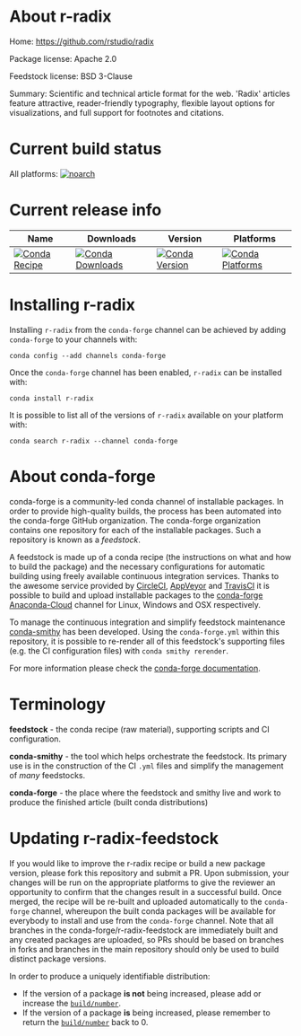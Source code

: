 About r-radix
=============

Home: https://github.com/rstudio/radix

Package license: Apache 2.0

Feedstock license: BSD 3-Clause

Summary: Scientific and technical article format for the web. 'Radix' articles  feature attractive, reader-friendly typography, flexible layout options for visualizations, and full support for footnotes and citations.



Current build status
====================

All platforms:
[![noarch](https://img.shields.io/circleci/project/github/conda-forge/r-radix-feedstock/master.svg?label=noarch)](https://circleci.com/gh/conda-forge/r-radix-feedstock)

Current release info
====================

| Name | Downloads | Version | Platforms |
| --- | --- | --- | --- |
| [![Conda Recipe](https://img.shields.io/badge/recipe-r--radix-green.svg)](https://anaconda.org/conda-forge/r-radix) | [![Conda Downloads](https://img.shields.io/conda/dn/conda-forge/r-radix.svg)](https://anaconda.org/conda-forge/r-radix) | [![Conda Version](https://img.shields.io/conda/vn/conda-forge/r-radix.svg)](https://anaconda.org/conda-forge/r-radix) | [![Conda Platforms](https://img.shields.io/conda/pn/conda-forge/r-radix.svg)](https://anaconda.org/conda-forge/r-radix) |

Installing r-radix
==================

Installing `r-radix` from the `conda-forge` channel can be achieved by adding `conda-forge` to your channels with:

```
conda config --add channels conda-forge
```

Once the `conda-forge` channel has been enabled, `r-radix` can be installed with:

```
conda install r-radix
```

It is possible to list all of the versions of `r-radix` available on your platform with:

```
conda search r-radix --channel conda-forge
```


About conda-forge
=================

conda-forge is a community-led conda channel of installable packages.
In order to provide high-quality builds, the process has been automated into the
conda-forge GitHub organization. The conda-forge organization contains one repository
for each of the installable packages. Such a repository is known as a *feedstock*.

A feedstock is made up of a conda recipe (the instructions on what and how to build
the package) and the necessary configurations for automatic building using freely
available continuous integration services. Thanks to the awesome service provided by
[CircleCI](https://circleci.com/), [AppVeyor](https://www.appveyor.com/)
and [TravisCI](https://travis-ci.org/) it is possible to build and upload installable
packages to the [conda-forge](https://anaconda.org/conda-forge)
[Anaconda-Cloud](https://anaconda.org/) channel for Linux, Windows and OSX respectively.

To manage the continuous integration and simplify feedstock maintenance
[conda-smithy](https://github.com/conda-forge/conda-smithy) has been developed.
Using the ``conda-forge.yml`` within this repository, it is possible to re-render all of
this feedstock's supporting files (e.g. the CI configuration files) with ``conda smithy rerender``.

For more information please check the [conda-forge documentation](https://conda-forge.org/docs/).

Terminology
===========

**feedstock** - the conda recipe (raw material), supporting scripts and CI configuration.

**conda-smithy** - the tool which helps orchestrate the feedstock.
                   Its primary use is in the construction of the CI ``.yml`` files
                   and simplify the management of *many* feedstocks.

**conda-forge** - the place where the feedstock and smithy live and work to
                  produce the finished article (built conda distributions)


Updating r-radix-feedstock
==========================

If you would like to improve the r-radix recipe or build a new
package version, please fork this repository and submit a PR. Upon submission,
your changes will be run on the appropriate platforms to give the reviewer an
opportunity to confirm that the changes result in a successful build. Once
merged, the recipe will be re-built and uploaded automatically to the
`conda-forge` channel, whereupon the built conda packages will be available for
everybody to install and use from the `conda-forge` channel.
Note that all branches in the conda-forge/r-radix-feedstock are
immediately built and any created packages are uploaded, so PRs should be based
on branches in forks and branches in the main repository should only be used to
build distinct package versions.

In order to produce a uniquely identifiable distribution:
 * If the version of a package **is not** being increased, please add or increase
   the [``build/number``](https://conda.io/docs/user-guide/tasks/build-packages/define-metadata.html#build-number-and-string).
 * If the version of a package **is** being increased, please remember to return
   the [``build/number``](https://conda.io/docs/user-guide/tasks/build-packages/define-metadata.html#build-number-and-string)
   back to 0.
